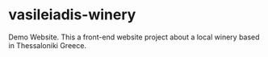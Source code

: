 # vasileiadis-winery
Demo Website. This a front-end website project about a local winery based in Thessaloniki Greece.
